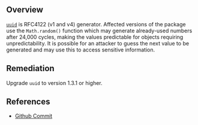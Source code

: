 ## Overview
[`uuid`](https://www.npmjs.com/package/uuid) is RFC4122 (v1 and v4) generator.
Affected versions of the package use the `Math.random()` function which may generate already-used numbers after 24,000 cycles, making the values predictable for objects requiring unpredictability. It is possible for an attacker to guess the next value to be generated and may use this to access sensitive information.

## Remediation
Upgrade `uuid` to version 1.3.1 or higher.

## References
- [Github Commit](https://github.com/defunctzombie/node-uuid/commit/283bd40be4c1836e510ec7a1685288f2d52943f8)
